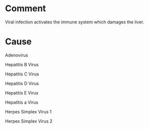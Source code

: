# Comment

Viral infection activates the immune system which damages the liver.

# Cause

Adenovirus

Hepatitis B Virus

Hepatitis C Virus

Hepatitis D Virus

Hepatitis E Virus

Hepatitis a Virus

Herpes Simplex Virus 1

Herpes Simplex Virus 2
